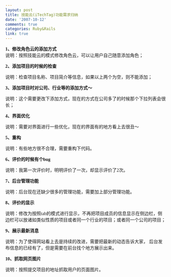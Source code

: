 ```yaml
---
layout: post
title: 技能云(iTechTag)功能需求归纳
date: '2007-10-12'
comments: true
categories: Ruby&Rails
link: true
---
```

<p style="margin-bottom: 0cm;"><strong><font face="Times New Roman, serif">1</font>、修改角色云的添加方式</strong><br />
说明：按照技能云的模式修改角色云，可以让用户自己随意添加角色；</p>
<p style="margin-bottom: 0cm;"><strong><font face="Times New Roman, serif">2</font>、添加项目的时候的检查</strong></p>
<p style="margin-bottom: 0cm;">说明：检查项目名称、项目简介等信息，如果以上两个为空，则不能添加；</p>
<p style="margin-bottom: 0cm;"><strong><font face="Times New Roman, serif">3</font>、添加项目时对公司、行业等的添加方式～</strong></p>
<p style="margin-bottom: 0cm;">说明：这个需要更改下添加方式，现在的方式在公司多了的时候那个下拉列表会很长；</p>
<p style="margin-bottom: 0cm;"><strong><font face="Times New Roman, serif">4</font>、界面优化</strong></p>
<p style="margin-bottom: 0cm;">说明：需要对界面进行一些优化，现在的界面有的地方看上去很丑～</p>
<p style="margin-bottom: 0cm;"><strong><font face="Times New Roman, serif">5</font>、重构</strong></p>
<p style="margin-bottom: 0cm;">说明：有些地方很不合理，需要重构下代码。</p>
<p style="margin-bottom: 0cm;"><strong><font face="Times New Roman, serif">6</font>、评价的时候有个<font face="Times New Roman, serif">bug</font></strong></p>
<p style="margin-bottom: 0cm;">说明：我第一次评价时，明明评价了一次，却显示评价了<font face="Times New Roman, serif">2</font>次。</p>
<p style="margin-bottom: 0cm;"><strong><font face="Times New Roman, serif">7</font>、后台管理功能</strong></p>
<p style="margin-bottom: 0cm;">说明：后台现在还缺少很多的管理功能，需要加上部分管理功能。</p>
<p style="margin-bottom: 0cm;"><strong><font face="Times New Roman, serif">8</font>、评价的显示</strong></p>
<p style="margin-bottom: 0cm;">说明：修改为按照<font face="Times New Roman, serif">tab</font>的模式进行显示，不再把项目成员的信息显示在侧边栏，侧边栏可以放诸如类似性质的项目或者同一个行业的项目；或者同一个公司的项目；</p>
<p style="margin-bottom: 0cm;"><strong><font face="Times New Roman, serif">9</font>、展示最新消息</strong></p>
<p style="margin-bottom: 0cm;">说明：为了使得网站看上去是持续的改进，需要把最新的动态告诉大家， 后台发布信息的已经有了，但是需要在前台找个地方展示出来。</p>
<p style="margin-bottom: 0cm;"><strong><font face="Times New Roman, serif">10</font>、抓取网页图片</strong></p>
<p style="margin-bottom: 0cm;">说明：按照提交项目的地址抓取用户的页面图片。</p>
